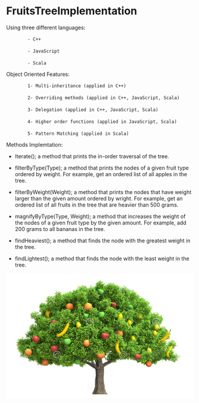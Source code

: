 # FruitsTreeImplementation

Using three different languages:

            - C++ 

            - JavaScript 

            - Scala 
 
Object Oriented Features:

            1- Multi-inheritance (applied in C++)

            2- Overriding methods (applied in C++, JavaScript, Scala)

            3- Delegation (applied in C++, JavaScript, Scala)

            4- Higher order functions (applied in JavaScript, Scala)

            5- Pattern Matching (applied in Scala)
            
 Methods Implemtation:
 
- Iterate();
            a method that prints the in-order traversal of the tree.
            
- filterByType(Type);
            a method that prints the nodes of a given fruit type ordered by weight. For example, get an ordered list of all apples in the tree.
            
- filterByWeight(Weight);
            a method that prints the nodes that have weight larger than the given amount ordered by wright. For example, get an ordered list of 
            all fruits in the tree that are heavier than 500 grams.
            
- magnifyByType(Type, Weight);
            a method that increases the weight of the nodes of a given fruit type by the given amount. For example, add 200 grams to all bananas 
            in the tree.
            
- findHeaviest();
            a method that finds the node with the greatest weight in the tree.
            
- findLightest();
            a method that finds the node with the least weight in the tree.
            
     
![FruitsTree](https://github.com/radwaahmed20112000/FruitsTreeImplementation/blob/main/FruitsTree.PNG)


